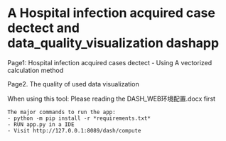 # A Hospital infection acquired case dectect and data_quality_visualization dashapp
Page1: Hospital infection acquired cases dectect
    - Using A vectorized calculation method

Page2. The quality of used data visualization

When using this tool:
    Please reading the DASH_WEB环境配置.docx first

    The major commands to run the app:
    - python -m pip install -r *requirements.txt*
    - RUN app.py in a IDE
    - Visit http://127.0.0.1:8089/dash/compute

